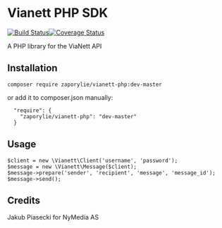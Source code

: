 # Vianett PHP SDK
[![Build Status](https://travis-ci.org/zaporylie/vianett-php.svg?branch=master)](https://travis-ci.org/zaporylie/vianett-php)[![Coverage Status](https://coveralls.io/repos/github/zaporylie/vianett-php/badge.svg?branch=master)](https://coveralls.io/github/zaporylie/vianett-php?branch=master)

A PHP library for the ViaNett API

## Installation

`composer require zaporylie/vianett-php:dev-master`

or add it to composer.json manually:

```
  "require": {
    "zaporylie/vianett-php": "dev-master"
  }
```

## Usage

```
$client = new \Vianett\Client('username', 'password');
$message = new \Vianett\Message($client);
$message->prepare('sender', 'recipient', 'message', 'message_id');
$message->send();
```

## Credits

Jakub Piasecki for NyMedia AS

